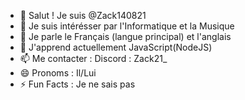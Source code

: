 - 👋 Salut ! Je suis @Zack140821
- 👀 Je suis intérésser par l'Informatique et la Musique
- 🫠 Je parle le Français (langue principal) et l'anglais
- 🌱 J'apprend actuellement JavaScript(NodeJS)
- 📫 Me contacter : Discord : Zack21_
- 😄 Pronoms : Il/Lui
- ⚡ Fun Facts : Je ne sais pas

<!---
Bienvenue sur mon Profil
Welcome to my Profile
--->

